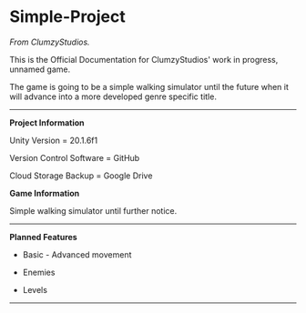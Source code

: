 # Simple-Project
<i> From ClumzyStudios. </i>


This is the Official Documentation for ClumzyStudios' work in progress, unnamed game.


The game is going to be a simple walking simulator until the future when it will advance into a more developed genre specific title.

<hr>

<b> Project Information </b>

Unity Version = 20.1.6f1

Version Control Software = GitHub

Cloud Storage Backup = Google Drive

<b> Game Information </b>

Simple walking simulator until further notice.

<hr>

<b> Planned Features </b>

* Basic - Advanced movement

* Enemies

* Levels

<hr>